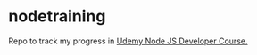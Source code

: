 # nodetraining
Repo to track my progress in <a href="https://www.udemy.com/course/the-complete-nodejs-developer-course-2/">Udemy Node JS Developer Course.</a>
